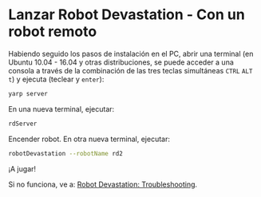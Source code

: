 # Lanzar Robot Devastation - Con un robot remoto

Habiendo seguido los pasos de instalación en el PC, abrir una terminal (en Ubuntu 10.04 - 16.04 y otras distribuciones, se puede acceder a una consola a través de la combinación de las tres teclas simultáneas `CTRL` `ALT` `t`) y ejecuta (teclear y `enter`):

```bash
yarp server
```

En una nueva terminal, ejecutar:

```bash
rdServer
```

Encender robot. En otra nueva terminal, ejecutar:

```bash
robotDevastation --robotName rd2
```

¡A jugar!

Si no funciona, ve a: [Robot Devastation: Troubleshooting](http://asrob.uc3m.es/index.php/Robot_Devastation:_Troubleshooting).

